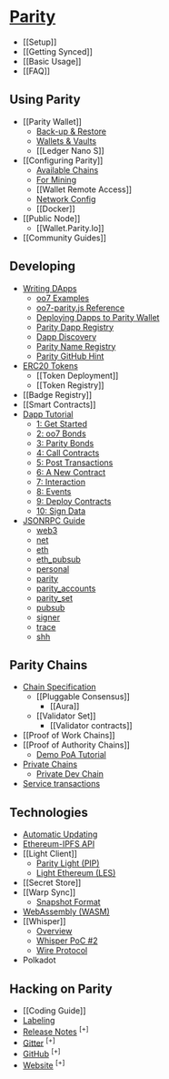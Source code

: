 # [Parity](Home)
- [[Setup]]
- [[Getting Synced]]
- [[Basic Usage]]
- [[FAQ]]

## Using Parity
- [[Parity Wallet]]
  - [Back-up & Restore](Backing-up-&-Restoring)
  - [Wallets & Vaults](Accounts%2C-Wallets%2C-Vaults)
  - [[Ledger Nano S]]
- [[Configuring Parity]]
  - [Available Chains](Chain-specification)
  - [For Mining](Mining)
  - [[Wallet Remote Access]]
  - [Network Config](Network-Configuration)
  - [[Docker]]
- [[Public Node]]
  - [[Wallet.Parity.Io]]
- [[Community Guides]]

## Developing
- [Writing DApps](Development-Overview)
  - [oo7 Examples](oo7-Parity-Examples)
  - [oo7-parity.js Reference](oo7-Parity-Reference)
  - [Deploying Dapps to Parity Wallet](Deploying-DApps-to-Parity-Wallet)
  - [Parity Dapp Registry](Parity-dapp-registry)
  - [Dapp Discovery](Register-your-DAPP-for-discovery)
  - [Parity Name Registry](Parity-name-registry)
  - [Parity GitHub Hint](Parity-github-hint)
- [ERC20 Tokens](Tokens)
  - [[Token Deployment]]
  - [[Token Registry]]
- [[Badge Registry]]
- [[Smart Contracts]]
- [Dapp Tutorial](Dapp-Tutorial)
  - [1: Get Started](Tutorial-Part-1)
  - [2: oo7 Bonds](Tutorial-Part-2)
  - [3: Parity Bonds](Tutorial-Part-3)
  - [4: Call Contracts](Tutorial-Part-4)
  - [5: Post Transactions](Tutorial-Part-5)
  - [6: A New Contract](Tutorial-Part-6)
  - [7: Interaction](Tutorial-Part-7)
  - [8: Events](Tutorial-Part-8)
  - [9: Deploy Contracts](Tutorial-Part-9)
  - [10: Sign Data](Tutorial-Part-10)
- [JSONRPC Guide](JSONRPC)
  - [web3](JSONRPC-web3-module)
  - [net](JSONRPC-net-module)
  - [eth](JSONRPC-eth-module)
  - [eth_pubsub](JSONRPC-Eth-Pub-Sub-Module)
  - [personal](JSONRPC-personal-module)
  - [parity](JSONRPC-parity-module)
  - [parity_accounts](JSONRPC-parity_accounts-module)
  - [parity_set](JSONRPC-parity_set-module)
  - [pubsub](JSONRPC-Parity-Pub-Sub-module)
  - [signer](JSONRPC-signer-module)
  - [trace](JSONRPC-trace-module)
  - [shh](JSONRPC-shh-Module)

## Parity Chains
- [Chain Specification](Chain-specification)
  - [[Pluggable Consensus]]
    - [[Aura]]
  - [[Validator Set]]
    - [[Validator contracts]]
- [[Proof of Work Chains]]
- [[Proof of Authority Chains]]
  - [Demo PoA Tutorial](Demo-PoA-tutorial)
- [Private Chains](Private-chains)
  - [Private Dev Chain](Private-development-chain)
- [Service transactions](Service-transaction-checker-contract)

## Technologies
- [Automatic Updating](Automatic-Updating)
- [Ethereum-IPFS API](IPFS)
- [[Light Client]]
  - [Parity Light (PIP)](The-Parity-Light-Protocol-(PIP))
  - [Light Ethereum (LES)](Light-Ethereum-Subprotocol-(LES))
- [[Secret Store]]
- [[Warp Sync]]
  - [Snapshot Format](Warp-Sync-Snapshot-Format)
- [WebAssembly (WASM)](WebAssembly-(WASM))
- [[Whisper]]
  - [Overview](Whisper-Overview)
  - [Whisper PoC #2](Whisper-PoC-2)
  - [Wire Protocol](Whisper-PoC-2-Wire-Protocol)
- Polkadot

## Hacking on Parity
- [[Coding Guide]]
- [Labeling](Labelling)
- [Release Notes](https://github.com/paritytech/parity/blob/master/CHANGELOG.md) <sup>[+]</sup>
- [Gitter](https://gitter.im/ethcore/parity) <sup>[+]</sup>
- [GitHub](https://github.com/paritytech/parity) <sup>[+]</sup>
- [Website](https://parity.io) <sup>[+]</sup>

